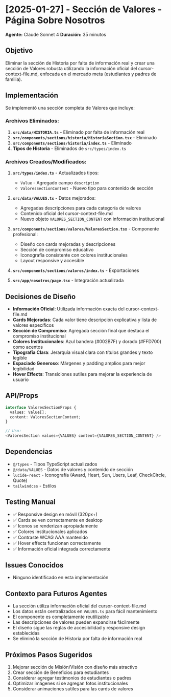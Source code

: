 # [2025-01-27] - Sección de Valores - Página Sobre Nosotros
**Agente:** Claude Sonnet 4
**Duración:** 35 minutos

## Objetivo
Eliminar la sección de Historia por falta de información real y crear una sección de Valores robusta utilizando la información oficial del cursor-context-file.md, enfocada en el mercado meta (estudiantes y padres de familia).

## Implementación
Se implementó una sección completa de Valores que incluye:

### Archivos Eliminados:
1. **`src/data/HISTORIA.ts`** - Eliminado por falta de información real
2. **`src/components/sections/historia/HistoriaSection.tsx`** - Eliminado
3. **`src/components/sections/historia/index.ts`** - Eliminado
4. **Tipos de Historia** - Eliminados de `src/types/index.ts`

### Archivos Creados/Modificados:
1. **`src/types/index.ts`** - Actualizados tipos:
   - `Value` - Agregado campo `description`
   - `ValoresSectionContent` - Nuevo tipo para contenido de sección

2. **`src/data/VALUES.ts`** - Datos mejorados:
   - Agregadas descripciones para cada categoría de valores
   - Contenido oficial del cursor-context-file.md
   - Nuevo objeto `VALORES_SECTION_CONTENT` con información institucional

3. **`src/components/sections/valores/ValoresSection.tsx`** - Componente profesional:
   - Diseño con cards mejoradas y descripciones
   - Sección de compromiso educativo
   - Iconografía consistente con colores institucionales
   - Layout responsive y accesible

4. **`src/components/sections/valores/index.ts`** - Exportaciones

5. **`src/app/nosotros/page.tsx`** - Integración actualizada

## Decisiones de Diseño
- **Información Oficial**: Utilizada información exacta del cursor-context-file.md
- **Cards Mejoradas**: Cada valor tiene descripción explicativa y lista de valores específicos
- **Sección de Compromiso**: Agregada sección final que destaca el compromiso institucional
- **Colores Institucionales**: Azul bandera (#002B7F) y dorado (#FFD700) como acentos
- **Tipografía Clara**: Jerarquía visual clara con títulos grandes y texto legible
- **Espaciado Generoso**: Márgenes y padding amplios para mejor legibilidad
- **Hover Effects**: Transiciones sutiles para mejorar la experiencia de usuario

## API/Props
```typescript
interface ValoresSectionProps {
  values: Value[];
  content: ValoresSectionContent;
}

// Uso:
<ValoresSection values={VALUES} content={VALORES_SECTION_CONTENT} />
```

## Dependencias
- `@/types` - Tipos TypeScript actualizados
- `@/data/VALUES` - Datos de valores y contenido de sección
- `lucide-react` - Iconografía (Award, Heart, Sun, Users, Leaf, CheckCircle, Quote)
- `tailwindcss` - Estilos

## Testing Manual
- ✅ Responsive design en móvil (320px+)
- ✅ Cards se ven correctamente en desktop
- ✅ Iconos se renderizan apropiadamente
- ✅ Colores institucionales aplicados
- ✅ Contraste WCAG AAA mantenido
- ✅ Hover effects funcionan correctamente
- ✅ Información oficial integrada correctamente

## Issues Conocidos
- Ninguno identificado en esta implementación

## Contexto para Futuros Agentes
- La sección utiliza información oficial del cursor-context-file.md
- Los datos están centralizados en `VALUES.ts` para fácil mantenimiento
- El componente es completamente reutilizable
- Las descripciones de valores pueden expandirse fácilmente
- El diseño sigue las reglas de accesibilidad y responsive design establecidas
- Se eliminó la sección de Historia por falta de información real

## Próximos Pasos Sugeridos
1. Mejorar sección de Misión/Visión con diseño más atractivo
2. Crear sección de Beneficios para estudiantes
3. Considerar agregar testimonios de estudiantes o padres
4. Optimizar imágenes si se agregan fotos institucionales
5. Considerar animaciones sutiles para las cards de valores
